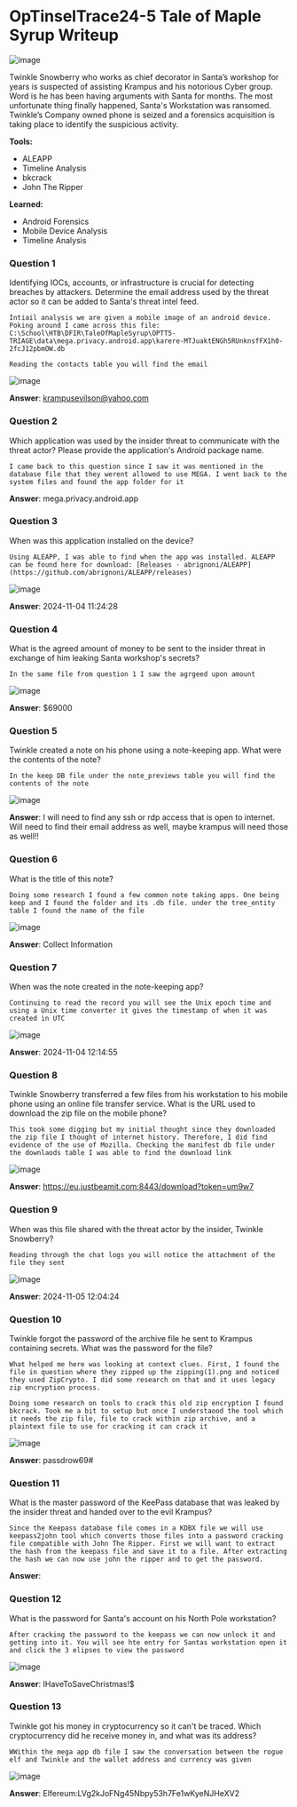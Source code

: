 # **OpTinselTrace24-5 Tale of Maple Syrup Writeup**
![image](https://github.com/user-attachments/assets/d535d3aa-fd69-4c67-9459-6c130efcea23)


Twinkle Snowberry who works as chief decorator in Santa’s workshop for years is suspected of assisting Krampus and his notorious Cyber group. Word is he has been having arguments with Santa for months. The most unfortunate thing finally happened, Santa's Workstation was ransomed. Twinkle’s Company owned phone is seized and a forensics acquisition is taking place to identify the suspicious activity.


**Tools:**
- ALEAPP
- Timeline Analysis
- bkcrack
- John The Ripper

**Learned:**
- Android Forensics
- Mobile Device Analysis
- Timeline Analysis

### **Question 1**
Identifying IOCs, accounts, or infrastructure is crucial for detecting breaches by attackers. Determine the email address used by the threat actor so it can be added to Santa's threat intel feed.

	Intiail analysis we are given a mobile image of an android device. Poking around I came across this file: C:\School\HTB\DFIR\TaleOfMapleSyrup\OPTT5-TRIAGE\data\mega.privacy.android.app\karere-MTJuaktENGh5RUnknsfFX1h0-2fcJ12pbmOW.db

	Reading the contacts table you will find the email

![image](https://github.com/user-attachments/assets/7a803c02-5ace-46fd-b5a6-031d2ae4c2b6)

**Answer**: krampusevilson@yahoo.com
### **Question 2**
Which application was used by the insider threat to communicate with the threat actor? Please provide the application's Android package name.

	I came back to this question since I saw it was mentioned in the database file that they werent allowed to use MEGA. I went back to the system files and found the app folder for it

**Answer**: mega.privacy.android.app
### **Question 3**
When was this application installed on the device?

	Using ALEAPP, I was able to find when the app was installed. ALEAPP can be found here for download: [Releases · abrignoni/ALEAPP](https://github.com/abrignoni/ALEAPP/releases)

![image](https://github.com/user-attachments/assets/3a58494b-d792-4eb9-86e8-635fd9b8c80e)

**Answer**: 2024-11-04 11:24:28
### **Question 4**
What is the agreed amount of money to be sent to the insider threat in exchange of him leaking Santa workshop's secrets?

	In the same file from question 1 I saw the agrgeed upon amount

![image](https://github.com/user-attachments/assets/89bc951b-85d0-4d9e-af44-5136dd1c2bbf)

**Answer**: $69000
### **Question 5**
Twinkle created a note on his phone using a note-keeping app. What were the contents of the note?

	In the keep DB file under the note_previews table you will find the contents of the note

![image](https://github.com/user-attachments/assets/f43bcb4a-8245-4343-a371-fdc2b81eb0f8)

**Answer**: I will need to find any ssh or rdp access that is open to internet. Will need to find their email address as well, maybe krampus will need those as well!!
### **Question 6**
What is the title of this note?

	Doing some research I found a few common note taking apps. One being keep and I found the folder and its .db file. under the tree_entity table I found the name of the file

![image](https://github.com/user-attachments/assets/994028f3-e93d-419f-9b77-78b30140db19)

**Answer**: Collect Information
### **Question 7**
When was the note created in the note-keeping app?

	Continuing to read the record you will see the Unix epoch time and using a Unix time converter it gives the timestamp of when it was created in UTC

![image](https://github.com/user-attachments/assets/da5a70e6-e92d-4b24-8a60-c1e599bd1768)

**Answer**: 2024-11-04 12:14:55
### **Question 8**
Twinkle Snowberry transferred a few files from his workstation to his mobile phone using an online file transfer service. What is the URL used to download the zip file on the mobile phone?

	This took some digging but my initial thought since they downloaded the zip file I thought of internet history. Therefore, I did find evidence of the use of Mozilla. Checking the manifest db file under the downlaods table I was able to find the download link

![image](https://github.com/user-attachments/assets/e8229f78-52f6-4df0-a54d-a6290392f5c8)

**Answer**: https://eu.justbeamit.com:8443/download?token=um9w7
### **Question 9**
When was this file shared with the threat actor by the insider, Twinkle Snowberry?
	
	Reading through the chat logs you will notice the attachment of the file they sent

![image](https://github.com/user-attachments/assets/e6dd50db-e93d-4b98-89b0-1d1ba72e897b)

**Answer**: 2024-11-05 12:04:24
### **Question 10**
Twinkle forgot the password of the archive file he sent to Krampus containing secrets. What was the password for the file?

	What helped me here was looking at context clues. First, I found the file in question where they zipped up the zipping(1).png and noticed they used ZipCrypto. I did some research on that and it uses legacy zip encryption process.
	
	Doing some research on tools to crack this old zip encryption I found bkcrack. Took me a bit to setup but once I understaood the tool which it needs the zip file, file to crack within zip archive, and a plaintext file to use for cracking it can crack it

![image](https://github.com/user-attachments/assets/7a9189db-8b63-4d49-865b-6bdc769d9699)

**Answer**: passdrow69#
### **Question 11**
What is the master password of the KeePass database that was leaked by the insider threat and handed over to the evil Krampus?

	Since the Keepass database file comes in a KDBX file we will use keepass2john tool which converts those files into a password cracking file compatible with John The Ripper. First we will want to extract the hash from the keepass file and save it to a file. After extracting the hash we can now use john the ripper and to get the password.

**Answer**:
### **Question 12**
What is the password for Santa's account on his North Pole workstation?

	After cracking the password to the keepass we can now unlock it and getting into it. You will see hte entry for Santas workstation open it and click the 3 elipses to view the password

![image](https://github.com/user-attachments/assets/7c283939-87c3-47b8-8dd3-945a33e76b49)

**Answer**: IHaveToSaveChristmas!$
### **Question 13**
Twinkle got his money in cryptocurrency so it can't be traced. Which cryptocurrency did he receive money in, and what was its address?

	WWithin the mega app db file I saw the conversation between the rogue elf and Twinkle and the wallet address and currency was given

![image](https://github.com/user-attachments/assets/9f4972dd-f9fa-40f2-a68f-ac4b4d3b5aae)

**Answer**: Elfereum:LVg2kJoFNg45Nbpy53h7Fe1wKyeNJHeXV2
